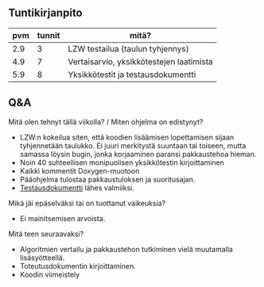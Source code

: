 ## Tuntikirjanpito
|pvm|tunnit|mitä?|
|-|-|-|
|2.9|3|LZW testailua (taulun tyhjennys)|
|4.9|7|Vertaisarvio, yksikkötestejen laatimista|
|5.9|8|Yksikkötestit ja testausdokumentti|

## Q&A

Mitä olen tehnyt tällä viikolla? / Miten ohjelma on edistynyt?
* LZW:n kokeilua siten, että koodien lisäämisen lopettamisen sijaan tyhjennetään taulukko. Ei juuri merkitystä suuntaan tai toiseen, mutta samassa löysin bugin, jonka korjaaminen paransi pakkaustehoa hieman.
* Noin 40 suhteellisen monipuolisen yksikkötestin kirjoittaminen
* Kaikki kommentit Doxygen-muotoon
* Pääohjelma tulostaa pakkaustuloksen ja suoritusajan.
* [Testausdokumentti](testausdokumentti.md) lähes valmiiksi.

Mikä jäi epäselväksi tai on tuottanut vaikeuksia?
* Ei mainitsemisen arvoista.

Mitä teen seuraavaksi?
* Algoritmien vertailu ja pakkaustehon tutkiminen vielä muutamalla lisäsyötteellä.
* Toteutusdokumentin kirjoittaminen.
* Koodin viimeistely